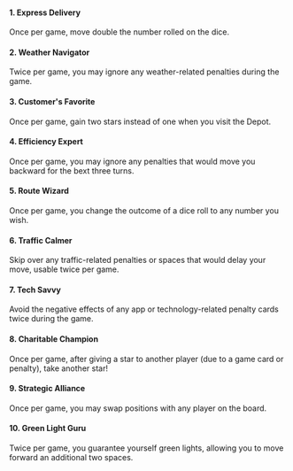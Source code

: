 #### 1. Express Delivery
Once per game, move double the number rolled on the dice.

#### 2. Weather Navigator
Twice per game, you may ignore any weather-related penalties during the game.

#### 3. Customer's Favorite
Once per game, gain two stars instead of one when you visit the Depot.

#### 4. Efficiency Expert
Once per game, you may ignore any penalties that would move you backward for the bext three turns.

#### 5. Route Wizard
Once per game, you change the outcome of a dice roll to any number you wish.

#### 6. Traffic Calmer
Skip over any traffic-related penalties or spaces that would delay your move, usable twice per game.

#### 7. Tech Savvy
Avoid the negative effects of any app or technology-related penalty cards twice during the game.

#### 8. Charitable Champion
Once per game, after giving a star to another player (due to a game card or penalty), take another star!

#### 9. Strategic Alliance
Once per game, you may swap positions with any player on the board.

#### 10. Green Light Guru
Twice per game, you guarantee yourself green lights, allowing you to move forward an additional two spaces.
